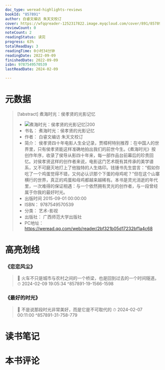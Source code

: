 ```yaml
---
doc_type: weread-highlights-reviews
bookId: "857891"
author: 白睿文编访 朱天文校订
cover: https://wfqqreader-1252317822.image.myqcloud.com/cover/891/857891/t7_857891.jpg
reviewCount: 0
noteCount: 2
readingStatus: 读完
progress: 63%
totalReadDay: 3
readingTime: 0小时34分钟
readingDate: 2022-09-09
finishedDate: 2022-09-09
isbn: 9787549570539
lastReadDate: 2024-02-09

---
```

# 元数据
> [!abstract] 煮海时光：侯孝贤的光影记忆
> - ![ 煮海时光：侯孝贤的光影记忆|200](https://wfqqreader-1252317822.image.myqcloud.com/cover/891/857891/t7_857891.jpg)
> - 书名： 煮海时光：侯孝贤的光影记忆
> - 作者： 白睿文编访 朱天文校订
> - 简介： 侯孝贤四十年电影人生全记录，贾樟柯特别推荐：在中国人的世界里，只有侯孝贤能这样准确地拍出我们的前世今生。《煮海时光》按创作年序，收录了侯导从影四十年来，每一部作品台前幕后的珍贵回忆。对侯孝贤这样的创作者来说，电影这门艺术既有其传承的美学谱系，又不可磨灭地打上了他独特的人生烙印。钱锺书先生尝言：“假如你吃了一个鸡蛋觉得不错，又何必认识那个下蛋的母鸡呢？”但在这个山寨横行的世界，真正的鸡蛋和母鸡都越来越稀有。本书是灵光消逝的年代里，一次难得的保证相遇：与一个依然拥有灵光的创作者，与一段曾经属于你我的最好时光。
> - 出版时间 2015-09-01 00:00:00
> - ISBN： 9787549570539
> - 分类： 艺术-影视
> - 出版社： 广西师范大学出版社
> - PC地址：https://weread.qq.com/web/reader/2bf321b05d17232bf1a4c68

# 高亮划线

### 《恋恋风尘》

> 📌 火车不只是城市与农村之间的一个桥梁，也是回到过去的一个时间隧道。 
> ⏱ 2024-02-09 19:05:34 ^857891-19-1566-1598

### 《最好的时光》

> 📌 不是说那段时光非常美好，而是它是不可取代的 
> ⏱ 2024-02-07 00:11:00 ^857891-31-758-779

# 读书笔记

# 本书评论
